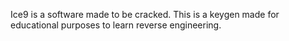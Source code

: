 Ice9 is a software made to be cracked. This is a keygen made for educational purposes to learn reverse engineering.